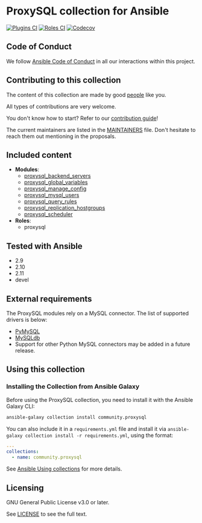 # ProxySQL collection for Ansible
[![Plugins CI](https://github.com/ansible-collections/community.proxysql/workflows/Plugins%20CI/badge.svg?event=push)](https://github.com/ansible-collections/community.proxysql/actions?query=workflow%3A"Plugins+CI") [![Roles CI](https://github.com/ansible-collections/community.proxysql/workflows/Roles%20CI/badge.svg?event=push)](https://github.com/ansible-collections/community.proxysql/actions?query=workflow%3A"Roles+CI") [![Codecov](https://img.shields.io/codecov/c/github/ansible-collections/community.proxysql)](https://codecov.io/gh/ansible-collections/community.proxysql)

## Code of Conduct

We follow [Ansible Code of Conduct](https://docs.ansible.com/ansible/latest/community/code_of_conduct.html) in all our interactions within this project.

## Contributing to this collection

The content of this collection are made by good [people](CONTRIBUTORS) like you.

All types of contributions are very welcome.

You don't know how to start? Refer to our [contribution guide](CONTRIBUTING.md)!

The current maintainers are listed in the [MAINTAINERS](MAINTAINERS) file. Don't hesitate to reach them out mentioning in the proposals.

## Included content

- **Modules**:
  - [proxysql_backend_servers](https://docs.ansible.com/ansible/latest/modules/proxysql_backend_servers_module.html)
  - [proxysql_global_variables](https://docs.ansible.com/ansible/latest/modules/proxysql_global_variables_module.html)
  - [proxysql_manage_config](https://docs.ansible.com/ansible/latest/modules/proxysql_manage_config_module.html)
  - [proxysql_mysql_users](https://docs.ansible.com/ansible/latest/modules/proxysql_mysql_users_module.html)
  - [proxysql_query_rules](https://docs.ansible.com/ansible/latest/modules/proxysql_query_rules_module.html)
  - [proxysql_replication_hostgroups](https://docs.ansible.com/ansible/latest/modules/proxysql_replication_hostgroups_module.html)
  - [proxysql_scheduler](https://docs.ansible.com/ansible/latest/modules/proxysql_scheduler_module.html)
- **Roles**:
  - proxysql

## Tested with Ansible

- 2.9
- 2.10
- 2.11
- devel

## External requirements

The ProxySQL modules rely on a MySQL connector.  The list of supported drivers is below:

- [PyMySQL](https://github.com/PyMySQL/PyMySQL)
- [MySQLdb](https://github.com/PyMySQL/mysqlclient-python)
- Support for other Python MySQL connectors may be added in a future release.

## Using this collection

### Installing the Collection from Ansible Galaxy

Before using the ProxySQL collection, you need to install it with the Ansible Galaxy CLI:

```bash
ansible-galaxy collection install community.proxysql
```

You can also include it in a `requirements.yml` file and install it via `ansible-galaxy collection install -r requirements.yml`, using the format:

```yaml
---
collections:
  - name: community.proxysql
```

See [Ansible Using collections](https://docs.ansible.com/ansible/latest/user_guide/collections_using.html) for more details.

## Licensing

GNU General Public License v3.0 or later.

See [LICENSE](https://www.gnu.org/licenses/gpl-3.0.txt) to see the full text.
